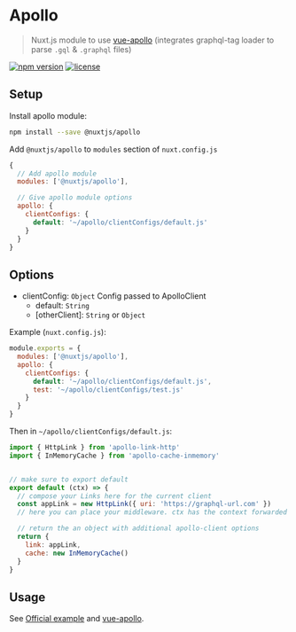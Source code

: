 # Apollo

> Nuxt.js module to use [vue-apollo](https://github.com/Akryum/vue-apollo) (integrates graphql-tag loader to parse `.gql` & `.graphql` files)

[![npm version](https://img.shields.io/npm/v/@nuxtjs/apollo.svg)](https://www.npmjs.com/package/@nuxtjs/apollo)
[![license](https://img.shields.io/github/license/nuxt-community/apollo-module.svg)](https://github.com/nuxt-community/apollo-module/blob/master/LICENSE)

## Setup

Install apollo module:

```bash
npm install --save @nuxtjs/apollo
```

Add `@nuxtjs/apollo` to `modules` section of `nuxt.config.js`

```js
{
  // Add apollo module
  modules: ['@nuxtjs/apollo'],

  // Give apollo module options
  apollo: {
    clientConfigs: {
      default: '~/apollo/clientConfigs/default.js'
    }
  }
}
```

## Options

- clientConfig: `Object` Config passed to ApolloClient
  - default: `String`
  - [otherClient]: `String` or `Object`

Example (`nuxt.config.js`):
```js
module.exports = {
  modules: ['@nuxtjs/apollo'],
  apollo: {
    clientConfigs: {
      default: '~/apollo/clientConfigs/default.js',
      test: '~/apollo/clientConfigs/test.js'
    }
  }
}
```

Then in `~/apollo/clientConfigs/default.js`:

```js
import { HttpLink } from 'apollo-link-http'
import { InMemoryCache } from 'apollo-cache-inmemory'


// make sure to export default
export default (ctx) => {
  // compose your Links here for the current client
  const appLink = new HttpLink({ uri: 'https://graphql-url.com' })
  // here you can place your middleware. ctx has the context forwarded from Nuxt

  // return the an object with additional apollo-client options
  return {
    link: appLink,
    cache: new InMemoryCache()
  }
}
```

## Usage

See [Official example](https://github.com/nuxt/nuxt.js/tree/dev/examples/vue-apollo) and [vue-apollo](https://github.com/Akryum/vue-apollo).
